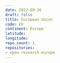 ```yaml
---
date: 2022-09-26
draft: false
title: European Union
code: EU
continent: Europe
latitude:
longitude:
repo_count: 1
repositories:
- open-research-europe
---
```



